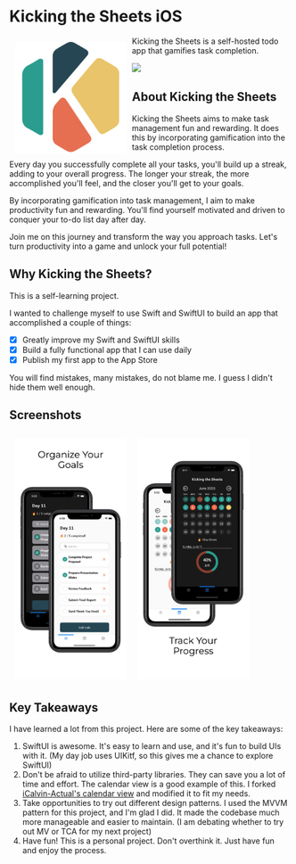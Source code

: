 # Kicking the Sheets iOS

<img src="readme/logo.png" align="left" width="200" hspace="10" vspace="10">

Kicking the Sheets is a self-hosted todo app that gamifies task completion.   

<p align="left">
	<a href="https://apps.apple.com/us/app/kicking-the-sheets/id6450491354">
		<img src="https://linkmaker.itunes.apple.com/assets/shared/badges/en-gb/appstore-lrg.svg"/>
	</a>
</p>


## About Kicking the Sheets

Kicking the Sheets aims to make task management fun and rewarding. It does this by incorporating gamification into the task completion process.

Every day you successfully complete all your tasks, you'll build up a streak, adding to your overall progress. The longer your streak, the more accomplished you'll feel, and the closer you'll get to your goals.

By incorporating gamification into task management, I aim to make productivity fun and rewarding. You'll find yourself motivated and driven to conquer your to-do list day after day.

Join me on this journey and transform the way you approach tasks. Let's turn productivity into a game and unlock your full potential!


## Why Kicking the Sheets?

This is a self-learning project.

I wanted to challenge myself to use Swift and SwiftUI to build an app that accomplished a couple of things:

- [x] Greatly improve my Swift and SwiftUI skills
- [x] Build a fully functional app that I can use daily
- [x] Publish my first app to the App Store

You will find mistakes, many mistakes, do not blame me. I guess I didn't hide them well enough.


## Screenshots
[<img src="readme/day.png" align="left" width="200" hspace="10" vspace="10">](readme/day.png)
[<img src="readme/calendar.png" align="center" width="200" hspace="10" vspace="10">](readme/calendar.png)

## Key Takeaways

I have learned a lot from this project. Here are some of the key takeaways:

1. SwiftUI is awesome. It's easy to learn and use, and it's fun to build UIs with it. (My day job uses UIKitf, so this gives me a chance to explore SwiftUI)
2. Don't be afraid to utilize third-party libraries. They can save you a lot of time and effort. The calendar view is a good example of this. I forked [iCalvin-Actual's calendar view](https://github.com/iCalvin-Actual/Selectable-Calendar-View) and modified it to fit my needs.
3. Take opportunities to try out different design patterns. I used the MVVM pattern for this project, and I'm glad I did. It made the codebase much more manageable and easier to maintain. (I am debating whether to try out MV or TCA for my next project)
4. Have fun! This is a personal project. Don't overthink it. Just have fun and enjoy the process.